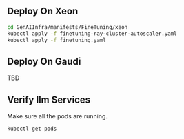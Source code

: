 ## Deploy On Xeon

```bash
cd GenAIInfra/manifests/FineTuning/xeon
kubectl apply -f finetuning-ray-cluster-autoscaler.yaml
kubectl apply -f finetuning.yaml
```

## Deploy On Gaudi

TBD

## Verify llm Services

Make sure all the pods are running.

```bash
kubectl get pods
```
